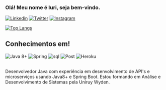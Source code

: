 ### Olá! Meu nome é Iuri, seja bem-vindo.

[![Linkedin](https://img.shields.io/badge/LinkedIn-0077B5?style=for-the-badge&logo=linkedin&logoColor=white)](https://www.linkedin.com/in/deviuri/) [![Twitter](https://img.shields.io/badge/Twitter-1DA1F2?style=for-the-badge&logo=twitter&logoColor=white)](https://twitter.com/yuriwtt)
[![Instagram](https://img.shields.io/badge/Instagram-E4405F?style=for-the-badge&logo=instagram&logoColor=white)](https://instagram.com/yuriwtt)

[![Top Langs](https://github-readme-stats.vercel.app/api/top-langs/?username=deviuri)](https://github.com/anuraghazra/github-readme-stats)

## Conhecimentos em!
<div>
<img align="center" alt="Java 8+" src="https://img.shields.io/badge/Java-ED8B00?style=for-the-badge&logo=openjdk&logoColor=white" />
<img align="center" alt="Spring" src="https://img.shields.io/badge/Spring-6DB33F?style=for-the-badge&logo=spring&logoColor=white" />
 <img align="center" alt="sql" src="https://img.shields.io/badge/MySQL-005C84?style=for-the-badge&logo=mysql&logoColor=white" />
<img align="center" alt="Post" src="https://img.shields.io/badge/PostgreSQL-316192?style=for-the-badge&logo=postgresql&logoColor=white" />
<img align="center" alt="Heroku" src="https://img.shields.io/badge/Heroku-430098?style=for-the-badge&logo=heroku&logoColor=white" />
</div><br/>

Desenvolvedor Java com experiência em desenvolvimento de API's e microserviços usando Java8+ e Spring Boot. Estou formando em Análise e Desenvolvimento de Sistemas pela Uniruy Wyden.

